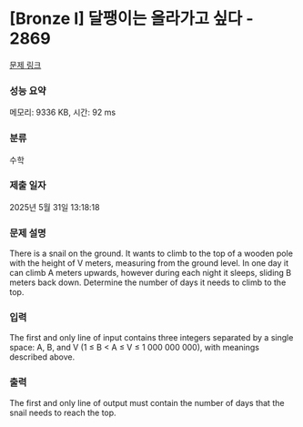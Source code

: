# [Bronze I] 달팽이는 올라가고 싶다 - 2869 

[문제 링크](https://www.acmicpc.net/problem/2869) 

### 성능 요약

메모리: 9336 KB, 시간: 92 ms

### 분류

수학

### 제출 일자

2025년 5월 31일 13:18:18

### 문제 설명

<p>There is a snail on the ground. It wants to climb to the top of a wooden pole with the height of V meters, measuring from the ground level. In one day it can climb A meters upwards, however during each night it sleeps, sliding B meters back down. Determine the number of days it needs to climb to the top. </p>

### 입력 

 <p>The first and only line of input contains three integers separated by a single space: A, B, and V (1 ≤ B < A ≤ V ≤ 1 000 000 000), with meanings described above. </p>

### 출력 

 <p>The first and only line of output must contain the number of days that the snail needs to reach the top. </p>

<p> </p>

